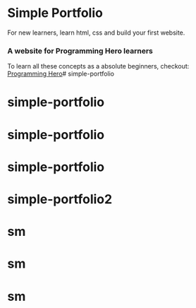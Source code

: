 # Simple Portfolio
For new learners, learn html, css and build your first website. 

### A website for Programming Hero learners

To learn all these concepts as a absolute beginners, checkout: [Programming Hero](https://play.google.com/store/apps/details?id=com.learnprogramming.codecamp)# simple-portfolio
# simple-portfolio
# simple-portfolio
# simple-portfolio
# simple-portfolio2
# sm
# sm
# sm
